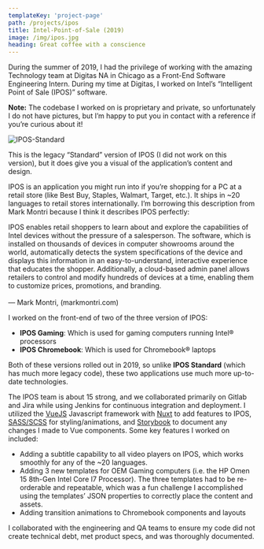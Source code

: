 ```yaml
---
templateKey: 'project-page'
path: /projects/ipos
title: Intel-Point-of-Sale (2019)
image: /img/ipos.jpg
heading: Great coffee with a conscience
---
```


During the summer of 2019, I had the privilege of working with the amazing Technology team at Digitas NA in Chicago as a Front-End Software Engineering Intern. During my time at Digitas, I worked on Intel’s “Intelligent Point of Sale (IPOS)” software.

**Note:** The codebase I worked on is proprietary and private, so unfortunately I do not have pictures, but I’m happy to put you in contact with a reference if you’re curious about it!


![IPOS-Standard](/img/ipos-standard.jpg)
<div class="subtitle">This is the legacy “Standard” version of IPOS (I did not work on this version), but it does give you a visual of the application’s content and design.</div>


IPOS is an application you might run into if you’re shopping for a PC at a retail store (like Best Buy, Staples, Walmart, Target, etc.). It ships in ~20 languages to retail stores internationally. I’m borrowing this description from Mark Montri because I think it describes IPOS perfectly:

<div class="quote">
IPOS enables retail shoppers to learn about and explore the capabilities of Intel devices without the pressure of a salesperson. The software, which is installed on thousands of devices in computer showrooms around the world, automatically detects the system specifications of the device and displays this information in an easy-to-understand, interactive experience that educates the shopper. Additionally, a cloud-based admin panel allows retailers to control and modify hundreds of devices at a time, enabling them to customize prices, promotions, and branding. <br><br> &mdash;  Mark Montri, (markmontri.com)
</div>

I worked on the front-end of two of the three version of IPOS:

- **IPOS Gaming**: Which is used for gaming computers running Intel® processors
- **IPOS Chromebook**: Which is used for Chromebook® laptops

Both of these versions rolled out in 2019, so unlike **IPOS Standard** (which has much more legacy code), these two applications use much more up-to-date technologies.

The IPOS team is about 15 strong, and we collaborated primarily on Gitlab and Jira while using Jenkins for continuous integration and deployment. I utilized the [VueJS](https://vuejs.org/) Javascript framework with [Nuxt](https://nuxtjs.org/) to add features to IPOS, [SASS/SCSS](https://sass-lang.com/) for styling/animations, and [Storybook](https://storybook.js.org/) to document any changes I made to Vue components. Some key features I worked on included:

- Adding a subtitle capability to all video players on IPOS, which works smoothly for any of the ~20 languages.
- Adding 3 new templates for OEM Gaming computers (i.e. the HP Omen 15 8th-Gen Intel Core I7 Processor). The three templates had to be re-orderable and repeatable, which was a fun challenge I accomplished using the templates’ JSON properties to correctly place the content and assets.
- Adding transition animations to Chromebook components and layouts

I collaborated with the engineering and QA teams to ensure my code did not create technical debt, met product specs, and was thoroughly documented.